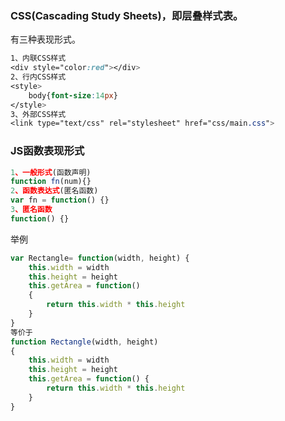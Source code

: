 ### CSS(Cascading Study Sheets)，即层叠样式表。

有三种表现形式。

~~~css
1、内联CSS样式
<div style="color:red"></div>
2、行内CSS样式
<style>
	body{font-size:14px}
</style>
3、外部CSS样式
<link type="text/css" rel="stylesheet" href="css/main.css">
~~~

### JS函数表现形式

~~~javascript
1、一般形式(函数声明)
function fn(num){}
2、函数表达式(匿名函数)
var fn = function() {}
3、匿名函数
function() {}
~~~

举例

~~~javascript
var Rectangle= function(width, height) {    
    this.width = width
    this.height = height
    this.getArea = function() 
    {        
        return this.width * this.height   
    }
}
等价于
function Rectangle(width, height) 
{    
    this.width = width
    this.height = height
    this.getArea = function() {    
        return this.width * this.height 
    }
}
~~~

